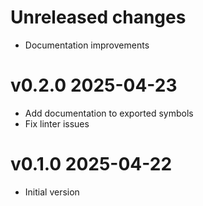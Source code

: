 # Unreleased changes
- Documentation improvements

# v0.2.0 2025-04-23
- Add documentation to exported symbols
- Fix linter issues

# v0.1.0 2025-04-22
- Initial version

